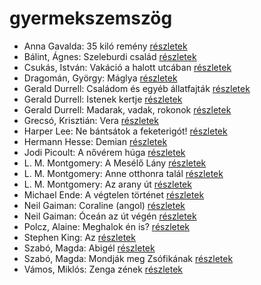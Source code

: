 # gyermekszemszög

- Anna Gavalda: 35 kiló remény [részletek](_details/%7Bopf.creator%7D.md#id_1308)
- Bálint, Ágnes: Szeleburdi család [részletek](_details/%7Bopf.creator%7D.md#id_161)
- Csukás, István: Vakáció a halott utcában [részletek](_details/%7Bopf.creator%7D.md#id_1412)
- Dragomán, György: Máglya [részletek](_details/%7Bopf.creator%7D.md#id_1194)
- Gerald Durrell: Családom és egyéb állatfajták [részletek](_details/%7Bopf.creator%7D.md#id_50)
- Gerald Durrell: Istenek kertje [részletek](_details/%7Bopf.creator%7D.md#id_868)
- Gerald Durrell: Madarak, vadak, rokonok [részletek](_details/%7Bopf.creator%7D.md#id_867)
- Grecsó, Krisztián: Vera [részletek](_details/%7Bopf.creator%7D.md#id_1224)
- Harper Lee: Ne bántsátok a feketerigót! [részletek](_details/%7Bopf.creator%7D.md#id_987)
- Hermann Hesse: Demian [részletek](_details/%7Bopf.creator%7D.md#id_399)
- Jodi Picoult: A nővérem húga [részletek](_details/%7Bopf.creator%7D.md#id_350)
- L. M. Montgomery: A Mesélő Lány [részletek](_details/%7Bopf.creator%7D.md#id_492)
- L. M. Montgomery: Anne otthonra talál [részletek](_details/%7Bopf.creator%7D.md#id_488)
- L. M. Montgomery: Az arany út [részletek](_details/%7Bopf.creator%7D.md#id_491)
- Michael Ende: A végtelen történet [részletek](_details/%7Bopf.creator%7D.md#id_353)
- Neil Gaiman: Coraline (angol) [részletek](_details/%7Bopf.creator%7D.md#id_1431)
- Neil Gaiman: Óceán az út végén [részletek](_details/%7Bopf.creator%7D.md#id_1433)
- Polcz, Alaine: Meghalok én is? [részletek](_details/%7Bopf.creator%7D.md#id_1441)
- Stephen King: Az [részletek](_details/%7Bopf.creator%7D.md#id_555)
- Szabó, Magda: Abigél [részletek](_details/%7Bopf.creator%7D.md#id_1338)
- Szabó, Magda: Mondják meg Zsófikának [részletek](_details/%7Bopf.creator%7D.md#id_1346)
- Vámos, Miklós: Zenga zének [részletek](_details/%7Bopf.creator%7D.md#id_604)